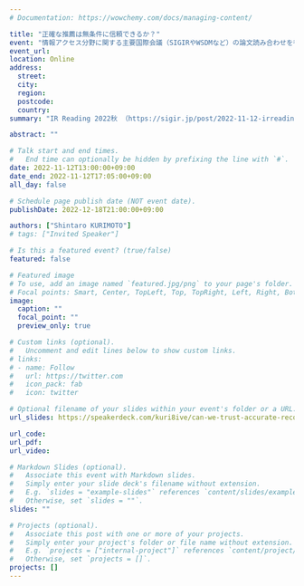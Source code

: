 ```yaml
---
# Documentation: https://wowchemy.com/docs/managing-content/

title: "正確な推薦は無条件に信頼できるか？"
event: "情報アクセス分野に関する主要国際会議（SIGIRやWSDMなど）の論文読み合わせを行う会。"
event_url:
location: Online
address:
  street:
  city:
  region:
  postcode:
  country:
summary: "IR Reading 2022秋 （https://sigir.jp/post/2022-11-12-irreading_2022fall/#program） での発表スライドです。"

abstract: ""

# Talk start and end times.
#   End time can optionally be hidden by prefixing the line with `#`.
date: 2022-11-12T13:00:00+09:00
date_end: 2022-11-12T17:05:00+09:00
all_day: false

# Schedule page publish date (NOT event date).
publishDate: 2022-12-18T21:00:00+09:00

authors: ["Shintaro KURIMOTO"]
# tags: ["Invited Speaker"]

# Is this a featured event? (true/false)
featured: false

# Featured image
# To use, add an image named `featured.jpg/png` to your page's folder. 
# Focal points: Smart, Center, TopLeft, Top, TopRight, Left, Right, BottomLeft, Bottom, BottomRight.
image:
  caption: ""
  focal_point: ""
  preview_only: true

# Custom links (optional).
#   Uncomment and edit lines below to show custom links.
# links:
# - name: Follow
#   url: https://twitter.com
#   icon_pack: fab
#   icon: twitter

# Optional filename of your slides within your event's folder or a URL.
url_slides: https://speakerdeck.com/kuri8ive/can-we-trust-accurate-recommendations-unconditionally

url_code:
url_pdf:
url_video:

# Markdown Slides (optional).
#   Associate this event with Markdown slides.
#   Simply enter your slide deck's filename without extension.
#   E.g. `slides = "example-slides"` references `content/slides/example-slides.md`.
#   Otherwise, set `slides = ""`.
slides: ""

# Projects (optional).
#   Associate this post with one or more of your projects.
#   Simply enter your project's folder or file name without extension.
#   E.g. `projects = ["internal-project"]` references `content/project/deep-learning/index.md`.
#   Otherwise, set `projects = []`.
projects: []
---
```


<script async class="speakerdeck-embed" data-id="710b45075dfb4a6dab77058ca701de03" data-ratio="1.77777777777778" src="//speakerdeck.com/assets/embed.js"></script>